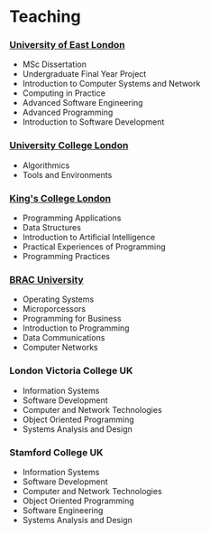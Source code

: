 # Teaching

### [University of East London](http://www.uel.ac.uk)
 
 * MSc Dissertation
 * Undergraduate Final Year Project
 * Introduction to Computer Systems and Network
 * Computing in Practice
 * Advanced Software Engineering
 * Advanced Programming
 * Introduction to Software Development

### [University College London](http://www.ucl.ac.uk)

 * Algorithmics
 * Tools and Environments

### [King's College London](http://www.kcl.ac.uk)
 
 * Programming Applications
 * Data Structures
 * Introduction to Artificial Intelligence
 * Practical Experiences of Programming
 * Programming Practices


### [BRAC University](http://www.bracu.ac.bd)
 * Operating Systems
 * Microporcessors
 * Programming for Business
 * Introduction to Programming
 * Data Communications
 * Computer Networks

### London Victoria College UK
 * Information Systems
 * Software Development
 * Computer and Network Technologies
 * Object Oriented Programming
 * Systems Analysis and Design

### Stamford College UK
 * Information Systems
 * Software Development
 * Computer and Network Technologies
 * Object Oriented Programming
 * Software Engineering
 * Systems Analysis and Design